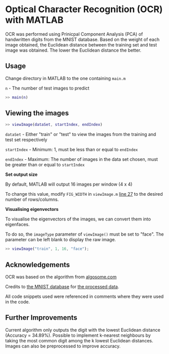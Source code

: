 # Optical Character Recognition (OCR) with MATLAB

OCR was performed using Prinicpal Component Analysis (PCA) of handwritten digits from the MNIST database. Based on the weight of each image obtained, the Euclidean distance between the training set and test image was obtained. The lower the Euclidean distance the better.

## Usage

Change directory in MATLAB to the one containing `main.m`

`n` - The number of test images to predict

```MATLAB
>> main(n)
```

## Viewing the images

```MATLAB
>> viewImage(dataSet, startIndex, endIndex)
```

`dataSet` - Either "train" or "test" to view the images from the training and test set respectively
 
`startIndex` - Minimum: 1, must be less than or equal to `endIndex`

`endIndex` - Maximum: The number of images in the data set chosen, must be greater than or equal to `startIndex`

**Set output size**

By default, MATLAB will output 16 images per window (4 x 4)

To change this value, modify `FIG_WIDTH` in `viewImage.m` [line 27](viewImage.m/#L27) to the desired number of rows/columns.

**Visualising eigenvectors**

To visualise the eigenvectors of the images, we can convert them into eigenfaces. 

To do so, the `imageType` parameter of `viewImage()` must be set to "face". The parameter can be left blank to display the raw image.

```MATLAB
>> viewImage("train", 1, 16, "face");
```

## Acknowledgements

OCR was based on the algorithm from [algosome.com](https://www.algosome.com/articles/optical-character-recognition-java.html)

Credits to [the MNIST database](http://yann.lecun.com/exdb/mnist/) for [the processed data](MNIST/).

All code snippets used were referenced in comments where they were used in the code.

## Further Improvements

Current algorithm only outputs the digit with the lowest Euclidean distance (Accuracy = 34.89%). 
Possible to implement k-nearest neighbours by taking the most common digit among the k lowest Euclidean distances. 
Images can also be preprocessed to improve accuracy.
